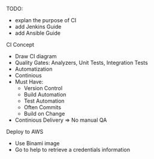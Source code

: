 TODO: 
- explan the purpose of CI
- add Jenkins Guide
- add Ansible Guide

CI Concept
- Draw CI diagram
- Quality Gates: Analyzers, Unit Tests, Integration Tests
- Automatization
- Continious
- Must Have:
	- Version Control
	- Build Automation
	- Test Automation
	- Often Commits
	- Build on Change
- Continious Delivery => No manual QA

	

Deploy to AWS
- Use Binami image
- Go to help to retrieve a credentials information